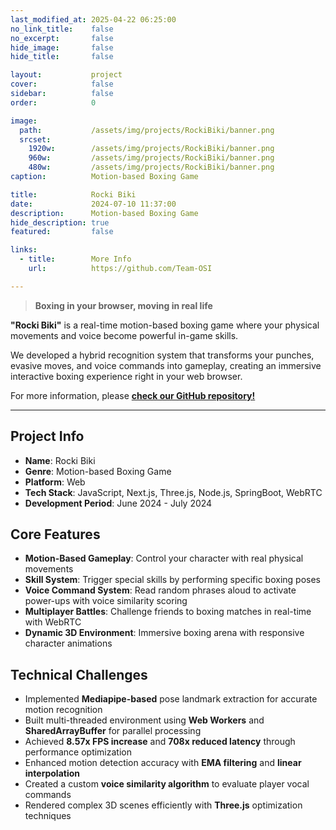 ```yaml
---
last_modified_at: 2025-04-22 06:25:00
no_link_title:    false
no_excerpt:       false
hide_image:       false
hide_title:       false

layout:           project
cover:            false
sidebar:          false
order:            0

image:
  path:           /assets/img/projects/RockiBiki/banner.png
  srcset:
    1920w:        /assets/img/projects/RockiBiki/banner.png
    960w:         /assets/img/projects/RockiBiki/banner.png
    480w:         /assets/img/projects/RockiBiki/banner.png
caption:          Motion-based Boxing Game

title:            Rocki Biki
date:             2024-07-10 11:37:00
description:      Motion-based Boxing Game
hide_description: true
featured:         false

links:
  - title:        More Info
    url:          https://github.com/Team-OSI

---
```


> **Boxing in your browser, moving in real life**

**"Rocki Biki"** is a real-time motion-based boxing game where your physical movements and voice become powerful in-game skills.

We developed a hybrid recognition system that transforms your punches, evasive moves, and voice commands into gameplay, 
creating an immersive interactive boxing experience right in your web browser.

For more information, please [**check our GitHub repository!**](https://github.com/Team-OSI)

---
## Project Info

- **Name**: Rocki Biki
- **Genre**: Motion-based Boxing Game
- **Platform**: Web
- **Tech Stack**: JavaScript, Next.js, Three.js, Node.js, SpringBoot, WebRTC
- **Development Period**: June 2024 - July 2024

## Core Features

- **Motion-Based Gameplay**: Control your character with real physical movements
- **Skill System**: Trigger special skills by performing specific boxing poses
- **Voice Command System**: Read random phrases aloud to activate power-ups with voice similarity scoring
- **Multiplayer Battles**: Challenge friends to boxing matches in real-time with WebRTC
- **Dynamic 3D Environment**: Immersive boxing arena with responsive character animations

## Technical Challenges
- Implemented **Mediapipe-based** pose landmark extraction for accurate motion recognition
- Built multi-threaded environment using **Web Workers** and **SharedArrayBuffer** for parallel processing
- Achieved **8.57x FPS increase** and **708x reduced latency** through performance optimization
- Enhanced motion detection accuracy with **EMA filtering** and **linear interpolation**
- Created a custom **voice similarity algorithm** to evaluate player vocal commands
- Rendered complex 3D scenes efficiently with **Three.js** optimization techniques